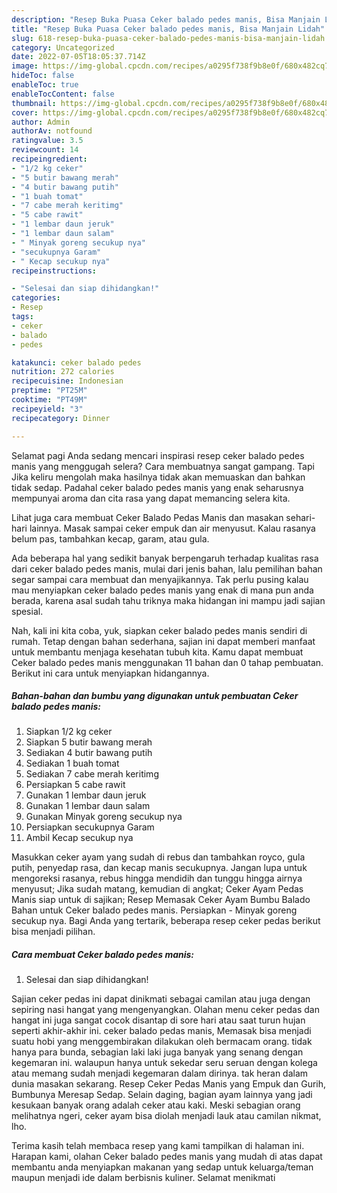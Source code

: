 ```yaml
---
description: "Resep Buka Puasa Ceker balado pedes manis, Bisa Manjain Lidah"
title: "Resep Buka Puasa Ceker balado pedes manis, Bisa Manjain Lidah"
slug: 618-resep-buka-puasa-ceker-balado-pedes-manis-bisa-manjain-lidah
category: Uncategorized
date: 2022-07-05T18:05:37.714Z
image: https://img-global.cpcdn.com/recipes/a0295f738f9b8e0f/680x482cq70/ceker-balado-pedes-manis-foto-resep-utama.jpg
hideToc: false
enableToc: true
enableTocContent: false
thumbnail: https://img-global.cpcdn.com/recipes/a0295f738f9b8e0f/680x482cq70/ceker-balado-pedes-manis-foto-resep-utama.jpg
cover: https://img-global.cpcdn.com/recipes/a0295f738f9b8e0f/680x482cq70/ceker-balado-pedes-manis-foto-resep-utama.jpg
author: Admin
authorAv: notfound
ratingvalue: 3.5
reviewcount: 14
recipeingredient:
- "1/2 kg ceker"
- "5 butir bawang merah"
- "4 butir bawang putih"
- "1 buah tomat"
- "7 cabe merah keritimg"
- "5 cabe rawit"
- "1 lembar daun jeruk"
- "1 lembar daun salam"
- " Minyak goreng secukup nya"
- "secukupnya Garam"
- " Kecap secukup nya"
recipeinstructions:

- "Selesai dan siap dihidangkan!"
categories:
- Resep
tags:
- ceker
- balado
- pedes

katakunci: ceker balado pedes 
nutrition: 272 calories
recipecuisine: Indonesian
preptime: "PT25M"
cooktime: "PT49M"
recipeyield: "3"
recipecategory: Dinner

---
```



Selamat pagi Anda sedang mencari inspirasi resep ceker balado pedes manis yang menggugah selera? Cara membuatnya sangat gampang. Tapi Jika keliru mengolah maka hasilnya tidak akan memuaskan dan bahkan tidak sedap. Padahal ceker balado pedes manis yang enak seharusnya mempunyai aroma dan cita rasa yang dapat memancing selera kita.


Lihat juga cara membuat Ceker Balado Pedas Manis dan masakan sehari-hari lainnya. Masak sampai ceker empuk dan air menyusut. Kalau rasanya belum pas, tambahkan kecap, garam, atau gula.

Ada beberapa hal yang sedikit banyak berpengaruh terhadap kualitas rasa dari ceker balado pedes manis, mulai dari jenis bahan, lalu pemilihan bahan segar sampai cara membuat dan menyajikannya. Tak perlu pusing kalau mau menyiapkan ceker balado pedes manis yang enak di mana pun anda berada, karena asal sudah tahu triknya maka hidangan ini mampu jadi sajian spesial.


Nah, kali ini kita coba, yuk, siapkan ceker balado pedes manis sendiri di rumah. Tetap dengan bahan sederhana, sajian ini dapat memberi manfaat untuk membantu menjaga kesehatan tubuh kita. Kamu dapat membuat Ceker balado pedes manis menggunakan 11 bahan dan 0 tahap pembuatan. Berikut ini cara untuk menyiapkan hidangannya.

<!--inarticleads1-->

##### Bahan-bahan dan bumbu yang digunakan untuk pembuatan Ceker balado pedes manis:

1. Siapkan 1/2 kg ceker
1. Siapkan 5 butir bawang merah
1. Sediakan 4 butir bawang putih
1. Sediakan 1 buah tomat
1. Sediakan 7 cabe merah keritimg
1. Persiapkan 5 cabe rawit
1. Gunakan 1 lembar daun jeruk
1. Gunakan 1 lembar daun salam
1. Gunakan  Minyak goreng secukup nya
1. Persiapkan secukupnya Garam
1. Ambil  Kecap secukup nya


Masukkan ceker ayam yang sudah di rebus dan tambahkan royco, gula putih, penyedap rasa, dan kecap manis secukupnya. Jangan lupa untuk mengoreksi rasanya, rebus hingga mendidih dan tunggu hingga airnya menyusut; Jika sudah matang, kemudian di angkat; Ceker Ayam Pedas Manis siap untuk di sajikan; Resep Memasak Ceker Ayam Bumbu Balado Bahan untuk Ceker balado pedes manis. Persiapkan - Minyak goreng secukup nya. Bagi Anda yang tertarik, beberapa resep ceker pedas berikut bisa menjadi pilihan. 

<!--inarticleads2-->

##### Cara membuat Ceker balado pedes manis:


1. Selesai dan siap dihidangkan!

Sajian ceker pedas ini dapat dinikmati sebagai camilan atau juga dengan sepiring nasi hangat yang mengenyangkan. Olahan menu ceker pedas dan hangat ini juga sangat cocok disantap di sore hari atau saat turun hujan seperti akhir-akhir ini. ceker balado pedas manis, Memasak bisa menjadi suatu hobi yang menggembirakan dilakukan oleh bermacam orang. tidak hanya para bunda, sebagian laki laki juga banyak yang senang dengan kegemaran ini. walaupun hanya untuk sekedar seru seruan dengan kolega atau memang sudah menjadi kegemaran dalam dirinya. tak heran dalam dunia masakan sekarang. Resep Ceker Pedas Manis yang Empuk dan Gurih, Bumbunya Meresap Sedap. Selain daging, bagian ayam lainnya yang jadi kesukaan banyak orang adalah ceker atau kaki. Meski sebagian orang melihatnya ngeri, ceker ayam bisa diolah menjadi lauk atau camilan nikmat, lho. 

Terima kasih telah membaca resep yang kami tampilkan di halaman ini. Harapan kami, olahan Ceker balado pedes manis yang mudah di atas dapat membantu anda menyiapkan makanan yang sedap untuk keluarga/teman maupun menjadi ide dalam berbisnis kuliner. Selamat menikmati
